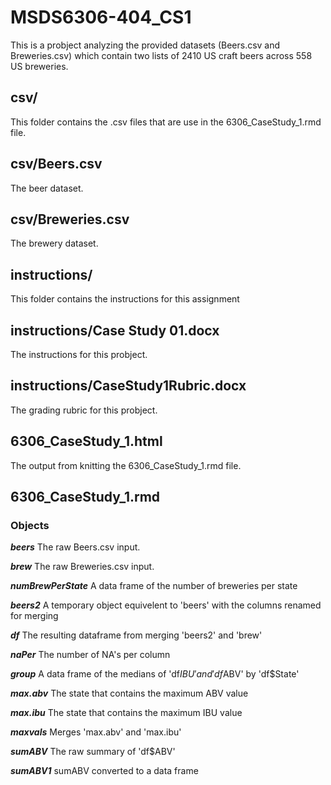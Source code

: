 # MSDS6306-404_CS1
This is a probject analyzing the provided datasets (Beers.csv and Breweries.csv) which contain two lists of 2410 US craft beers across 558 US breweries.

## csv/
This folder contains the .csv files that are use in the 6306_CaseStudy_1.rmd file.

## csv/Beers.csv
The beer dataset.

## csv/Breweries.csv
The brewery dataset.

## instructions/
This folder contains the instructions for this assignment

## instructions/Case Study 01.docx
The instructions for this probject.

## instructions/CaseStudy1Rubric.docx
The grading rubric for this probject.

## 6306_CaseStudy_1.html
The output from knitting the 6306_CaseStudy_1.rmd file.

## 6306_CaseStudy_1.rmd
### Objects
**_beers_**		The raw Beers.csv input.

**_brew_**		The raw Breweries.csv input.

**_numBrewPerState_**	A data frame of the number of breweries per state

**_beers2_**		A temporary object equivelent to 'beers' with the columns renamed for merging

**_df_**		The resulting dataframe from merging 'beers2' and 'brew'

**_naPer_**		The number of NA's per column

**_group_**		A data frame of the medians of 'df$IBU' and 'df$ABV' by 'df$State'

**_max.abv_**	The state that contains the maximum ABV value

**_max.ibu_**	The state that contains the maximum IBU value

**_maxvals_**	Merges 'max.abv' and 'max.ibu'

**_sumABV_**	The raw summary of 'df$ABV'

**_sumABV1_**	sumABV converted to a data frame
